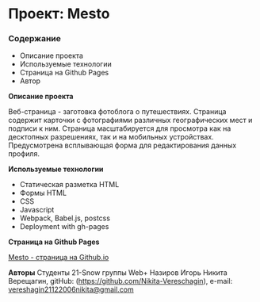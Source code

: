 # Проект: Mesto

### Содержание

- Описание проекта
- Используемые технологии
- Страница на Github Pages
- Автор

**Описание проекта**

Веб-страница - заготовка фотоблога о путешествиях.
Страница содержит карточки с фотографиями различных географических мест и подписи к ним.
Страница масштабируется для просмотра как на десктопных разрешениях, так и на мобильных устройствах.
Предусмотрена всплывающая форма для редактирования данных профиля.

**Используемые технологии**

- Статическая разметка HTML
- Формы HTML
- CSS
- Javascript
- Webpack, Babel.js, postcss
- Deployment with gh-pages

**Страница на Github Pages**

[Mesto - страница на Github.io](https://igornk.github.io/mesto-project/)

**Авторы**
Студенты 21-Snow группы Web+
Назиров Игорь
Никита Верещагин, gitHub: (https://github.com/Nikita-Vereschagin), e-mail: vereshagin21122006nikita@gmail.com
